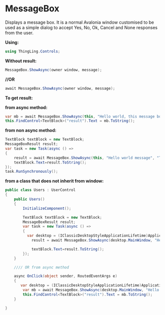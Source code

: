# MessageBox
Displays a message box. It is a normal Avalonia window customised to be used as a simple dialog to accept Yes, No, Ok, Cancel and None responses from the user.

**Using:**

```c#
using ThingLing.Controls;
```

**Without result:**

```c#
MessageBox.ShowAsync(owner window, message);
```

**//OR**

```c#
await MessageBox.ShowAsync(owner window, message);
```

**To get result:**

**from async method:**

```c#
var mb = await MessageBox.ShowAsync(this, "Hello world, this message box is working fine", "Hello title", MessageBoxButton.OKCancel, MessageBoxImage.Information);
this.FindControl<TextBlock>("result").Text = mb.ToString();
```

**from non async method:**

```c#
TextBlock textBlock = new TextBlock;
MessageBoxResult result;
var task = new Task(async () =>
{
    result = await MessageBox.ShowAsync(this, "Hello world message", "Title", MessageBoxButton.YesNoCancel,MessageBoxImage.Warning);
    textBlock.Text=result.ToString();
});
task.RunSynchronously();
```

**from a class that does not inherit from window:**

```c#
public class Users : UserControl
{
	public Users()
	{
		InitializeComponent();

		TextBlock textBlock = new TextBlock;
		MessageBoxResult result;
		var task = new Task(async () =>
		{
          var desktop = (IClassicDesktopStyleApplicationLifetime)Application.Current.ApplicationLifetime;
			result = await MessageBox.ShowAsync(desktop.MainWindow, "Hello world message", "Title", MessageBoxButton.YesNoCancel,MessageBoxImage.Warning);

			textBlock.Text=result.ToString();
		});
	}

	//// OR from async method

	async OnClick(object sender, RoutedEventArgs e)
	{
       var desktop = (IClassicDesktopStyleApplicationLifetime)Application.Current.ApplicationLifetime;
		var mb = await MessageBox.ShowAsync(desktop.MainWindow, "Hello world, this message box is working fine", "Hello title", MessageBoxButton.OKCancel, MessageBoxImage.Information);
		this.FindControl<TextBlock>("result").Text = mb.ToString();
	}

}
```


